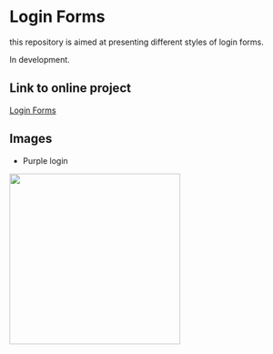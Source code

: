 
# Login Forms

this repository is aimed at presenting different styles of login forms.

In development.


## Link to online project

[Login Forms](https://login-forms-beige.vercel.app)


## Images

- Purple login
<img width="300" src="https://login-forms-beige.vercel.app/src/assets/Purple_login.png" />
